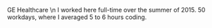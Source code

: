 GE Healthcare \n I worked here full-time over the summer of 2015. 50 workdays, where I averaged 5 to 6 hours coding.
